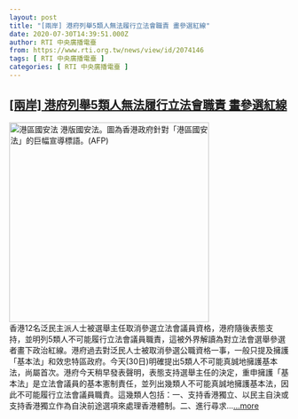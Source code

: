 ```yaml
---
layout: post
title: "[兩岸] 港府列舉5類人無法履行立法會職責 畫參選紅線"
date: 2020-07-30T14:39:51.000Z
author: RTI 中央廣播電臺
from: https://www.rti.org.tw/news/view/id/2074146
tags: [ RTI 中央廣播電臺 ]
categories: [ RTI 中央廣播電臺 ]
---
```

<!--1596119991000-->
[[兩岸] 港府列舉5類人無法履行立法會職責 畫參選紅線](https://www.rti.org.tw/news/view/id/2074146)
------

<div>
<img src="https://static.rti.org.tw/assets/thumbnails/2020/06/30/899528b6a6968fdda436a3d6d38d548e.jpg" width="360" alt="港區國安法 港版國安法。圖為香港政府針對「港區國安法」的巨幅宣導標語。(AFP)" title="港區國安法 港版國安法。圖為香港政府針對「港區國安法」的巨幅宣導標語。(AFP)"><br>香港12名泛民主派人士被選舉主任取消參選立法會議員資格，港府隨後表態支持，並明列5類人不可能履行立法會議員職責，這被外界解讀為對立法會選舉參選者畫下政治紅線。港府過去對泛民人士被取消參選公職資格一事，一般只提及擁護「基本法」和效忠特區政府。今天(30日)明確提出5類人不可能真誠地擁護基本法，尚屬首次。港府今天稍早發表聲明，表態支持選舉主任的決定，重申擁護「基本法」是立法會議員的基本憲制責任，並列出幾類人不可能真誠地擁護基本法，因此不可能履行立法會議員職責。這幾類人包括：一、支持香港獨立、以民主自決或支持香港獨立作為自決前途選項來處理香港體制。二、進行尋求...<a target="_blank" href="https://www.rti.org.tw/news/view/id/2074146">...more</a>
</div>
